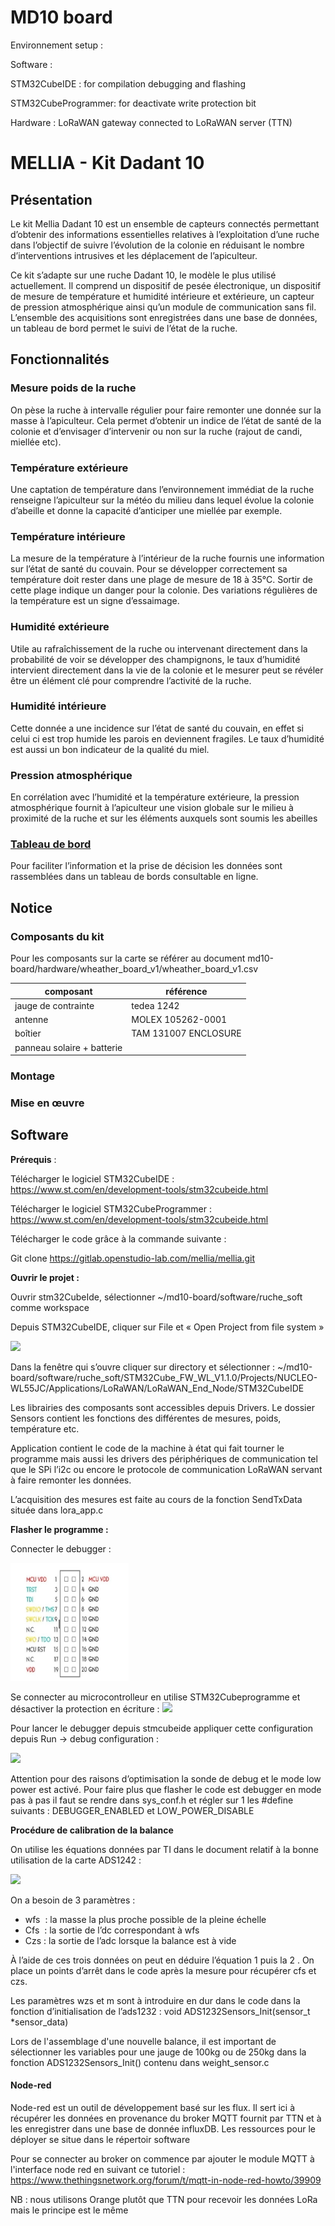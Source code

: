 # MD10 board

Environnement setup : 

Software :

 STM32CubeIDE : for compilation debugging and flashing 
		
 STM32CubeProgrammer: for deactivate write protection bit

Hardware : LoRaWAN gateway connected to LoRaWAN server (TTN)


# MELLIA - Kit Dadant 10

## Présentation

Le kit Mellia Dadant 10 est un ensemble de capteurs connectés permettant d’obtenir des informations essentielles relatives à l’exploitation d’une ruche dans l’objectif de suivre l’évolution de la colonie en réduisant le nombre d’interventions intrusives et les déplacement de l’apiculteur.

Ce kit s’adapte sur une ruche Dadant 10, le modèle le plus utilisé actuellement. Il comprend un dispositif de pesée électronique, un dispositif de mesure de température et humidité intérieure et extérieure, un capteur de pression atmosphérique ainsi qu’un module de communication sans fil. L’ensemble des acquisitions sont enregistrées dans une base de données, un tableau de bord permet le suivi de l’état de la ruche.

## Fonctionnalités

### Mesure poids de la ruche

On pèse la ruche à intervalle régulier pour faire remonter une donnée sur la masse à l’apiculteur. Cela permet d’obtenir un indice de l’état de santé de la colonie et d’envisager d’intervenir ou non sur la ruche (rajout de candi, miellée etc). 

### Température extérieure

Une captation de température dans l’environnement immédiat de la ruche renseigne l’apiculteur sur la météo du milieu dans lequel évolue la colonie d’abeille et donne la capacité d’anticiper une miellée par exemple.

### Température intérieure

La mesure de la température à l’intérieur de la ruche fournis une information sur l’état de santé du couvain. Pour se développer correctement sa température doit rester dans une plage de mesure de 18 à 35°C. Sortir de cette plage indique un danger pour la colonie. Des variations régulières de la température est un signe d’essaimage.

### Humidité extérieure

Utile au rafraîchissement de la ruche ou intervenant directement dans la probabilité de voir se développer des champignons, le taux d’humidité intervient directement dans la vie de la colonie et le mesurer peut se révéler être un élément clé pour comprendre l’activité de la ruche.

### Humidité intérieure

Cette donnée a une incidence sur l’état de santé du couvain, en effet si celui ci est trop humide les parois en deviennent fragiles. Le taux d’humidité est aussi un bon indicateur de la qualité du miel.

### Pression atmosphérique

En corrélation avec l’humidité et la température extérieure, la pression atmosphérique fournit à l’apiculteur une vision globale sur le milieu à proximité de la ruche et sur les éléments auxquels sont soumis les abeilles 

### [Tableau de bord](https://grafana.mellia.lab.open.studio/login "https://grafana.mellia.lab.open.studio/login")

Pour faciliter l’information et la prise de décision les données sont rassemblées dans un tableau de bords consultable en ligne.

## Notice

### Composants du kit

Pour les composants sur la carte se référer au document md10-board/hardware/wheather_board_v1/wheather_board_v1.csv

| composant                            | référence                |
| ------                               | ------                   |
| jauge de contrainte                  | tedea 1242               |
| antenne                              | MOLEX  105262-0001       |
| boîtier                              | TAM 131007 ENCLOSURE     |
| panneau solaire + batterie           |                          |




### Montage

### Mise en œuvre

## Software 

**Prérequis** : 

Télécharger le logiciel STM32CubeIDE : <https://www.st.com/en/development-tools/stm32cubeide.html>

Télécharger le logiciel STM32CubeProgrammer : <https://www.st.com/en/development-tools/stm32cubeide.html>

Télécharger le code grâce à la commande suivante : 

Git clone <https://gitlab.openstudio-lab.com/mellia/mellia.git>

**Ouvrir le projet :** 

Ouvrir stm32CubeIde, sélectionner ~/md10-board/software/ruche\_soft comme workspace

Depuis STM32CubeIDE, cliquer sur File et « Open Project from file system »

![](assets/filesysteme.png)

Dans la fenêtre qui s’ouvre cliquer sur directory et sélectionner : ~/md10-board/software/ruche\_soft/STM32Cube\_FW\_WL\_V1.1.0/Projects/NUCLEO-WL55JC/Applications/LoRaWAN/LoRaWAN\_End\_Node/STM32CubeIDE

Les librairies des composants sont accessibles depuis Drivers. Le dossier Sensors contient les fonctions des différentes de mesures, poids, température etc.

Application contient le code de la machine à état qui fait tourner le programme mais aussi les drivers des périphériques de communication tel que le SPi l’i2c ou encore le protocole de communication LoRaWAN servant à faire remonter les données.

L’acquisition des mesures est faite au cours de la fonction SendTxData située dans lora\_app.c

**Flasher le programme :**

Connecter le debugger : 

![](assets/debugger_pinout.jpeg)

Se connecter au microcontrolleur en utilise STM32Cubeprogramme et désactiver la protection en écriture : ![](Documentation_pic/Aspose.Words.9f850024-f54f-4a5f-b60b-9315b59db2f6.003.png)

Pour lancer le debugger depuis stmcubeide appliquer cette configuration depuis Run -> debug configuration : 



![](assets/remove_writeprotection.png)

Attention pour des raisons d’optimisation la sonde de debug et le mode low power est activé. Pour faire plus que flasher le code est debugger en mode pas à pas il faut se rendre dans sys\_conf.h et régler sur 1 les #define suivants : DEBUGGER\_ENABLED et LOW\_POWER\_DISABLE

**Procédure de calibration de la balance** 

On utilise les équations données par TI dans le document relatif à la bonne utilisation de la carte ADS1242 : 

![](assets/mass_calculation.png)

On a besoin de 3 paramètres : 

- wfs  : la masse la plus proche possible de la pleine échelle
- Cfs  : la sortie de l’dc correspondant à wfs
- Czs : la sortie de l’adc lorsque la balance est à vide

À l’aide de ces trois données on peut en déduire l’équation 1 puis la 2 . On place un points d’arrêt dans le code après la mesure pour récupérer cfs et czs.

Les paramètres wzs et m sont à introduire en dur dans le code dans la fonction d’initialisation de l’ads1232 : void ADS1232Sensors\_Init(sensor\_t \*sensor\_data) 

Lors de l'assemblage d'une nouvelle balance, il est important de sélectionner les variables pour une jauge de 100kg ou de 250kg dans la fonction ADS1232Sensors_Init() contenu dans weight_sensor.c


#### Node-red

Node-red est un outil de développement basé sur les flux. Il sert ici à récupérer les données en provenance du broker MQTT fournit par TTN et à les enregistrer dans une base de donnée influxDB. Les ressources pour le déployer se situe dans le répertoir software

Pour se connecter au broker on commence par ajouter le module MQTT à l'interface node red en suivant ce tutoriel : 
https://www.thethingsnetwork.org/forum/t/mqtt-in-node-red-howto/39909

NB : nous utilisons Orange plutôt que TTN pour recevoir les données LoRa mais le principe est le même 


